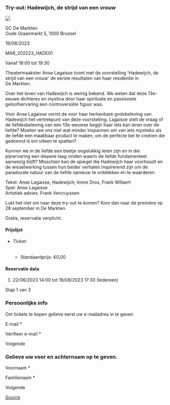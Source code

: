 ### Try-out: Hadewijch, de strijd van een vrouw

![](https://s3-eu-west-1.amazonaws.com/os-kwdo/prod/vgc/images/activity/649423b30c7ef_HADEWIJCH.jpg)

GC De Markten  
Oude Graanmarkt 5, 1000 Brussel

19/08/2023

MAR\_202223\_HADE01

Vanaf 18:00 tot 19:30

Theatermaakster Anse Lagaisse toont met de voorstelling 'Hadewijch, de strijd van een vrouw' de eerste resultaten van haar residentie in  
De Markten.  
  
Over het leven van Hadewijch is weinig bekend. We weten dat deze 13e-eeuwe dichteres en mystica door haar spirituele en passionele geloofservaring een controversiële figuur was.  
  
Voor Anse Lagaisse vormt de voor haar herkenbare godsbeleving van Hadewijch het vertrekpunt van deze voorstelling. Lagaisse stelt de vraag of de liefdesbeleving van een 13e-eeuwse begijn haar iets kan leren over de liefde? Moeten we ons niet wat minder inspannen om van iets mystieks als de liefde een maakbaar product te maken, om de perfecte bel te creëren die gedoemd is om uiteen te spatten?  
  
Kunnen we in de liefde een beetje ongelukkig leren zijn en in die pijnervaring een diepere laag vinden waarin de liefde fundamenteel aanwezig blijft? Misschien kan de spiegel die Hadewijch haar voorhoudt en de wisselwerking tussen hun beider verhalen inspirerend zijn om de paradoxale natuur van de liefde opnieuw te ontdekken en te waarderen.  
  
Tekst: Anse Lagaisse, Hadewijch; Imme Dros, Frank Willaert  
Spel: Anse Lagaisse  
Artistiek advies: Frank Vercruyssen  
  
Lukt het niet om naar deze try-out te komen? Kom dan naar de première op 28 september in De Markten.  
  
  
Gratis, reservatie verplicht.  

#### Prijslijst

* ###### Ticket:
    
    * Standaardprijs: €0,00

  

#### Reservatie data

1.  22/06/2023 14:00 tot 19/08/2023 17:30 (Iedereen)

Stap 1 van 3

 

### Persoonlijke info

Om tickets te kopen gelieve eerst uw e-mailadres in te geven

  

E-mail * 

Verifieer e-mail * 

Volgende

### Gelieve uw voor en achternaam op te geven.

Voornaam * 

Familienaam * 

Volgende

[Source](https://tickets.vgc.be/ticketingActivity/subscribe/MAR_202223_HADE01)